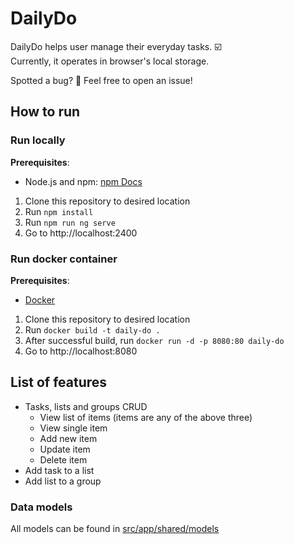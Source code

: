 # DailyDo

DailyDo helps user manage their everyday tasks. :ballot_box_with_check:\
Currently, it operates in browser's local storage.

Spotted a bug? :bug: Feel free to open an issue!

## How to run

### Run locally
**Prerequisites**:
* Node.js and npm: [npm Docs](https://docs.npmjs.com/downloading-and-installing-node-js-and-npm)

1. Clone this repository to desired location
2. Run `npm install`
3. Run `npm run ng serve`
4. Go to http://localhost:2400

### Run docker container
**Prerequisites**:
* [Docker](https://docs.docker.com/engine/install/)

1. Clone this repository to desired location
2. Run `docker build -t daily-do .`
3. After successful build, run `docker run -d -p 8080:80 daily-do`
4. Go to http://localhost:8080

## List of features

* Tasks, lists and groups CRUD
  * View list of items (items are any of the above three)
  * View single item
  * Add new item
  * Update item
  * Delete item
* Add task to a list
* Add list to a group

### Data models

All models can be found in [src/app/shared/models](src/app/shared/models)
